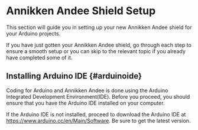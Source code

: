 # Annikken Andee Shield Setup

This section will guide you in setting up your new Annikken Andee shield for your Arduino projects.<br>

If you have just gotten your Annikken Andee shield, go through each step to ensure a smooth setup or you can skip to the relevant topic if you already have completed some of it.


## Installing Arduino IDE {#arduinoide}

Coding for Arduino and Annikken Andee is done using the Arduino Integrated Development Environment(IDE). Before you proceed, you should ensure that you have the Arduino IDE installed on your computer.

If the Arduino IDE is not installed, proceed to download the Arduino IDE at https://www.arduino.cc/en/Main/Software. Be sure to get the latest version.


